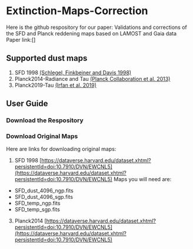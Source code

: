 # Extinction-Maps-Correction

Here is the github respository for our paper: Validations and corrections of the SFD and Planck reddening maps based on LAMOST and Gaia data
Paper link:[]

## Supported dust maps
1. SFD 1998 [(Schlegel, Finkbeiner and Davis 1998)](http://doi.org/10.1086/305772)
2. Planck2014-Radiance and Tau [(Planck Collaboration et al. 2013)](http://doi.org/10.1051/0004-6361/201323195)
3. Planck2019-Tau [(Irfan et al. 2019)](http://doi.org/10.1051/0004-6361/201834394)

## User Guide

### Download the Respository

### Download Original Maps
Here are links for downloading original maps:
1. SFD 1998 [https://dataverse.harvard.edu/dataset.xhtml?persistentId=doi:10.7910/DVN/EWCNL5](https://dataverse.harvard.edu/dataset.xhtml?persistentId=doi:10.7910/DVN/EWCNL5)
Maps you will need are:
* SFD_dust_4096_ngp.fits 
* SFD_dust_4096_sgp.fits
* SFD_temp_ngp.fits
* SFD_temp_sgp.fits
3. Planck2014 [https://dataverse.harvard.edu/dataset.xhtml?persistentId=doi:10.7910/DVN/EWCNL5](https://dataverse.harvard.edu/dataset.xhtml?persistentId=doi:10.7910/DVN/EWCNL5)
